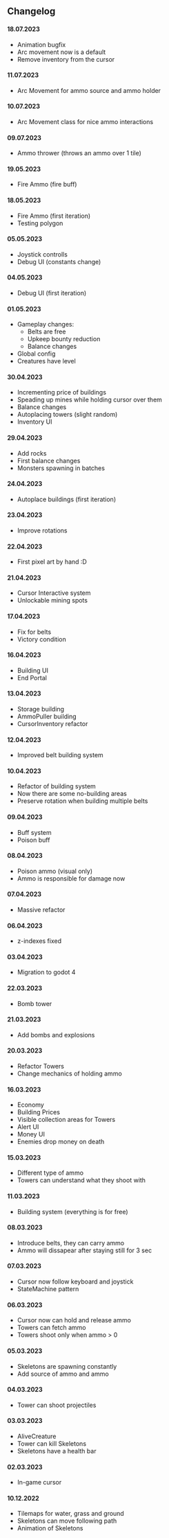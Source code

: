 ## Changelog

#### 18.07.2023
- Animation bugfix
- Arc movement now is a default
- Remove inventory from the cursor

#### 11.07.2023
- Arc Movement for ammo source and ammo holder

#### 10.07.2023
- Arc Movement class for nice ammo interactions

#### 09.07.2023
- Ammo thrower (throws an ammo over 1 tile)

#### 19.05.2023
- Fire Ammo (fire buff)

#### 18.05.2023
- Fire Ammo (first iteration)
- Testing polygon

#### 05.05.2023
- Joystick controlls
- Debug UI (constants change)

#### 04.05.2023
- Debug UI (first iteration)

#### 01.05.2023
- Gameplay changes:
	- Belts are free
	- Upkeep bounty reduction
	- Balance changes
- Global config
- Creatures have level

#### 30.04.2023
- Incrementing price of buildings
- Speading up mines while holding cursor over them
- Balance changes
- Autoplacing towers (slight random)
- Inventory UI

#### 29.04.2023
- Add rocks
- First balance changes
- Monsters spawning in batches

#### 24.04.2023
- Autoplace buildings (first iteration)

#### 23.04.2023
- Improve rotations

#### 22.04.2023
- First pixel art by hand :D


#### 21.04.2023
- Cursor Interactive system
- Unlockable mining spots

#### 17.04.2023
- Fix for belts
- Victory condition

#### 16.04.2023
- Building UI
- End Portal

#### 13.04.2023
- Storage building
- AmmoPuller building
- CursorInventory refactor

#### 12.04.2023
- Improved belt building system

#### 10.04.2023
- Refactor of building system
- Now there are some no-building areas
- Preserve rotation when building multiple belts

#### 09.04.2023
- Buff system
- Poison buff

#### 08.04.2023
- Poison ammo (visual only)
- Ammo is responsible for damage now

#### 07.04.2023
- Massive refactor

#### 06.04.2023
- z-indexes fixed

#### 03.04.2023
- Migration to godot 4

#### 22.03.2023
- Bomb tower

#### 21.03.2023
- Add bombs and explosions

#### 20.03.2023
- Refactor Towers
- Change mechanics of holding ammo

#### 16.03.2023
- Economy
- Building Prices
- Visible collection areas for Towers
- Alert UI
- Money UI
- Enemies drop money on death

#### 15.03.2023
- Different type of ammo
- Towers can understand what they shoot with

#### 11.03.2023
- Building system (everything is for free)

#### 08.03.2023
- Introduce belts, they can carry ammo
- Ammo will dissapear after staying still for 3 sec

#### 07.03.2023
- Cursor now follow keyboard and joystick
- StateMachine pattern

#### 06.03.2023
- Cursor now can hold and release ammo
- Towers can fetch ammo
- Towers shoot only when ammo > 0

#### 05.03.2023
- Skeletons are spawning constantly
- Add source of ammo and ammo

#### 04.03.2023
- Tower can shoot projectiles

#### 03.03.2023
- AliveCreature
- Tower can kill Skeletons
- Skeletons have a health bar 

#### 02.03.2023
- In-game cursor

#### 10.12.2022
- Tilemaps for water, grass and ground
- Skeletons can move following path
- Animation of Skeletons


